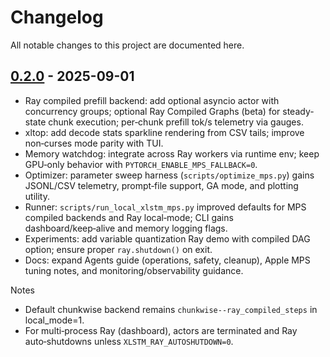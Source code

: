 # Changelog

All notable changes to this project are documented here.

## [0.2.0] - 2025-09-01

- Ray compiled prefill backend: add optional asyncio actor with concurrency groups; optional Ray Compiled Graphs (beta) for steady-state chunk execution; per‑chunk prefill tok/s telemetry via gauges.
- xltop: add decode stats sparkline rendering from CSV tails; improve non‑curses mode parity with TUI.
- Memory watchdog: integrate across Ray workers via runtime env; keep GPU‑only behavior with `PYTORCH_ENABLE_MPS_FALLBACK=0`.
- Optimizer: parameter sweep harness (`scripts/optimize_mps.py`) gains JSONL/CSV telemetry, prompt‑file support, GA mode, and plotting utility.
- Runner: `scripts/run_local_xlstm_mps.py` improved defaults for MPS compiled backends and Ray local‑mode; CLI gains dashboard/keep‑alive and memory logging flags.
- Experiments: add variable quantization Ray demo with compiled DAG option; ensure proper `ray.shutdown()` on exit.
- Docs: expand Agents guide (operations, safety, cleanup), Apple MPS tuning notes, and monitoring/observability guidance.

Notes
- Default chunkwise backend remains `chunkwise--ray_compiled_steps` in local_mode=1.
- For multi‑process Ray (dashboard), actors are terminated and Ray auto‑shutdowns unless `XLSTM_RAY_AUTOSHUTDOWN=0`.

[0.2.0]: https://github.com/your-org/xlstm/releases/tag/v0.2.0

